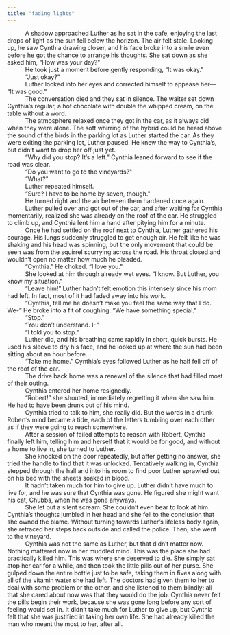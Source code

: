 ```yaml
---
title: "fading lights"
---
```


&emsp;&emsp;&emsp;A shadow approached Luther as he sat in the cafe, enjoying the last drops of light as the sun fell below the horizon. The air felt stale. Looking up, he saw Cynthia drawing closer, and his face broke into a smile even before he got the chance to arrange his thoughts. She sat down as she asked him, “How was your day?”<br>
&emsp;&emsp;&emsp;He took just a moment before gently responding, “It was okay."<br>
&emsp;&emsp;&emsp;“Just okay?"<br>
&emsp;&emsp;&emsp;Luther looked into her eyes and corrected himself to appease her— “It was good."<br>
&emsp;&emsp;&emsp;The conversation died and they sat in silence. The waiter set down Cynthia’s regular, a hot chocolate with double the whipped cream, on the table without a word.<br>
&emsp;&emsp;&emsp;The atmosphere relaxed once they got in the car, as it always did when they were alone. The soft whirring of the hybrid could be heard above the sound of the birds in the parking lot as Luther started the car. As they were exiting the parking lot, Luther paused. He knew the way to Cynthia’s, but didn’t want to drop her off just yet.<br>
&emsp;&emsp;&emsp;“Why did you stop? It’s a left.” Cynthia leaned forward to see if the road was clear.<br>
&emsp;&emsp;&emsp;“Do you want to go to the vineyards?"<br>
&emsp;&emsp;&emsp;“What?"<br>
&emsp;&emsp;&emsp;Luther repeated himself.<br>
&emsp;&emsp;&emsp;“Sure? I have to be home by seven, though."<br>
&emsp;&emsp;&emsp;He turned right and the air between them hardened once again.<br>
&emsp;&emsp;&emsp;Luther pulled over and got out of the car, and after waiting for Cynthia momentarily, realized she was already on the roof of the car. He struggled to climb up, and Cynthia lent him a hand after pitying him for a minute.<br>
&emsp;&emsp;&emsp;Once he had settled on the roof next to Cynthia, Luther gathered his courage. His lungs suddenly struggled to get enough air. He felt like he was shaking and his head was spinning, but the only movement that could be seen was from the squirrel scurrying across the road. His throat closed and wouldn’t open no matter how much he pleaded.<br>
&emsp;&emsp;&emsp;“Cynthia.” He choked. “I love you."<br>
&emsp;&emsp;&emsp;She looked at him through already wet eyes. “I know. But Luther, you know my situation."<br>
&emsp;&emsp;&emsp;“Leave him!” Luther hadn’t felt emotion this intensely since his mom had left. In fact, most of it had faded away into his work.<br>
&emsp;&emsp;&emsp;“Cynthia, tell me he doesn’t make you feel the same way that I do. We-” He broke into a fit of coughing. “We have something special."<br>
&emsp;&emsp;&emsp;“Stop."<br>
&emsp;&emsp;&emsp;“You don’t understand. I-"<br>
&emsp;&emsp;&emsp;“I told you to stop."<br>
&emsp;&emsp;&emsp;Luther did, and his breathing came rapidly in short, quick bursts. He used his sleeve to dry his face, and he looked up at where the sun had been sitting about an hour before.<br>
&emsp;&emsp;&emsp;“Take me home.” Cynthia’s eyes followed Luther as he half fell off of the roof of the car.<br>
&emsp;&emsp;&emsp;The drive back home was a renewal of the silence that had filled most of their outing.<br>
&emsp;&emsp;&emsp;Cynthia entered her home resignedly.<br>
&emsp;&emsp;&emsp;“Robert!” she shouted, immediately regretting it when she saw him. He had to have been drunk out of his mind.<br>
&emsp;&emsp;&emsp;Cynthia tried to talk to him, she really did. But the words in a drunk Robert’s mind became a tide, each of the letters tumbling over each other as if they were going to reach somewhere.<br>
&emsp;&emsp;&emsp;After a session of failed attempts to reason with Robert, Cynthia finally left him, telling him and herself that it would be for good, and without a home to live in, she turned to Luther.<br>
&emsp;&emsp;&emsp;She knocked on the door repeatedly, but after getting no answer, she tried the handle to find that it was unlocked. Tentatively walking in, Cynthia stepped through the hall and into his room to find poor Luther sprawled out on his bed with the sheets soaked in blood.<br>
&emsp;&emsp;&emsp;It hadn’t taken much for him to give up. Luther didn’t have much to live for, and he was sure that Cynthia was gone. He figured she might want his cat, Chubbs, when he was gone anyways.<br>
&emsp;&emsp;&emsp;She let out a silent scream. She couldn’t even bear to look at him. Cynthia’s thoughts jumbled in her head and she fell to the conclusion that she owned the blame. Without turning towards Luther’s lifeless body again, she retraced her steps back outside and called the police. Then, she went to the vineyard.<br>
&emsp;&emsp;&emsp;Cynthia was not the same as Luther, but that didn’t matter now. Nothing mattered now in her muddled mind. This was the place she had practically killed him. This was where she deserved to die. She simply sat atop her car for a while, and then took the little pills out of her purse. She gulped down the entire bottle just to be safe, taking them in fives along with all of the vitamin water she had left. The doctors had given them to her to deal with some problem or the other, and she listened to them blindly; all that she cared about now was that they would do the job. Cynthia never felt the pills begin their work, because she was gone long before any sort of feeling would set in. It didn’t take much for Luther to give up, but Cynthia felt that she was justified in taking her own life. She had already killed the man who meant the most to her, after all.
